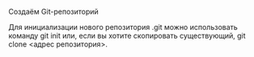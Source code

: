 Создаём Git-репозиторий

Для инициализации нового репозитория .git можно использовать команду git init или, если вы хотите скопировать существующий, git clone <адрес репозитория>.

